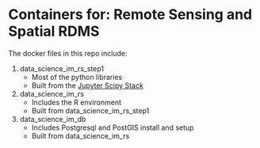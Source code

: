 # Containers for: Remote Sensing and Spatial RDMS

The docker files in this repo include:

1. data_science_im_rs_step1 <br>
    - Most of the python libraries
    - Built from the [Jupyter Scipy Stack](https://github.com/jupyter/docker-stacks/tree/master/scipy-notebook)
2. data_science_im_rs
    - Includes the R environment
    - Built from data_science_im_rs_step1
3. data_science_im_db
    - Includes Postgresql and PostGIS install and setup
    - Built from data_science_im_rs
